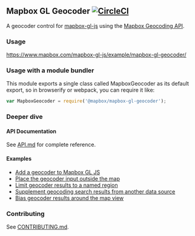 Mapbox GL Geocoder [![CircleCI](https://circleci.com/gh/mapbox/mapbox-gl-geocoder.svg?style=svg)](https://circleci.com/gh/mapbox/mapbox-gl-geocoder)
---

A geocoder control for [mapbox-gl-js](https://github.com/mapbox/mapbox-gl-js) using the [Mapbox Geocoding API](https://www.mapbox.com/api-documentation/#geocoding).

### Usage

https://www.mapbox.com/mapbox-gl-js/example/mapbox-gl-geocoder/

### Usage with a module bundler

This module exports a single class called MapboxGeocoder as its default export,
so in browserify or webpack, you can require it like:

```js
var MapboxGeocoder = require('@mapbox/mapbox-gl-geocoder');
```

### Deeper dive

#### API Documentation

See [API.md](https://github.com/mapbox/mapbox-gl-geocoder/blob/master/API.md) for complete reference.

#### Examples

 - [Add a geocoder to Mapbox GL JS](https://www.mapbox.com/mapbox-gl-js/example/mapbox-gl-geocoder/)
 - [Place the geocoder input outside the map](https://www.mapbox.com/mapbox-gl-js/example/mapbox-gl-geocoder-outsite-the-map/)
 - [Limit geocoder results to a named region](https://www.mapbox.com/mapbox-gl-js/example/mapbox-gl-geocoder-limit-region/)
 - [Supplement geocoding search results from another data source](https://www.mapbox.com/mapbox-gl-js/example/mapbox-gl-geocoder-local-geocoder)
 - [Bias geocoder results around the map view](https://www.mapbox.com/mapbox-gl-js/example/mapbox-gl-geocoder-proximity-bias)

### Contributing

See [CONTRIBUTING.md](https://github.com/mapbox/mapbox-gl-geocoder/blob/master/CONTRIBUTING.md).
